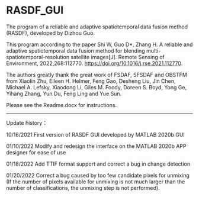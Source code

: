 # RASDF_GUI
The program of a reliable and adaptive spatiotemporal data fusion method (RASDF), developed by Dizhou Guo.

This program according to the paper Shi W, Guo D*, Zhang H. A reliable and adaptive spatiotemporal data fusion method for blending multi-spatiotemporal-resolution satellite images[J]. Remote Sensing of Environment, 2022,268:112770. https://doi.org/10.1016/j.rse.2021.112770.

The authors greatly thank the great work of FSDAF, SFSDAF and OBSTFM from Xiaolin Zhu, Eileen H. Helmer, Feng Gao, Desheng Liu, Jin Chen, Michael A. Lefsky, Xiaodong Li, Giles M. Foody, Doreen S. Boyd, Yong Ge, Yihang Zhang, Yun Du, Feng Ling and Yue Sun.

Please see the Readme.docx for instructions.


------------------------------------------------------------------------------------------
Update history：

10/16/2021 First version of RASDF GUI developed by MATLAB 2020b GUI

01/10/2022 Modify and redesign the interface on the MATLAB 2020b APP designer for ease of use

01/18/2022 Add TTIF format support and correct a bug in change detection

01/20/2022 Correct a bug caused by too few candidate pixels for unmixing (If the number of pixels available for unmixing is not much larger than the number of classifications, the unmixing step is not performed).
